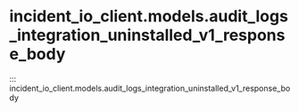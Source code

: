 # incident_io_client.models.audit_logs_integration_uninstalled_v1_response_body

::: incident_io_client.models.audit_logs_integration_uninstalled_v1_response_body